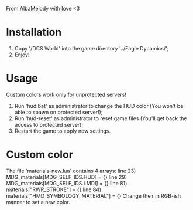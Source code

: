 From AlbaMelody with love <3

# Installation
1. Copy '/DCS World' into the game directory '../Eagle Dynamics/';
2. Enjoy!

# Usage
Custom colors work only for unprotected servers!
1. Run 'hud.bat' as administrator to change the HUD color (You won't be able to spawn on protected server!);
2. Run 'hud-reset' as administrator to reset game files (You'll get back the access to protected server);
3. Restart the game to apply new settings.

# Custom color
The file 'materials-new.lua' contains 4 arrays:
line 23) MDG_materials[MDG_SELF_IDS.HUD] = {<values>}
line 29) MDG_materials[MDG_SELF_IDS.LMDI] = {<values>}
line 81) materials["RWR_STROKE"] = {<values>}
line 84) materials["HMD_SYMBOLOGY_MATERIAL"] = {<values>}
Change their <values> in RGB-ish manner to set a new color.